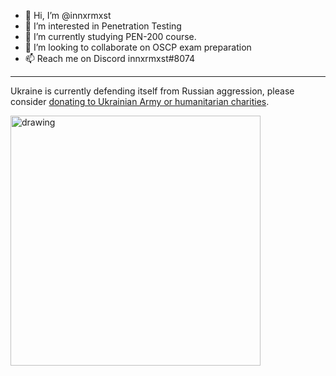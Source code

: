 - 👋 Hi, I’m @innxrmxst
- 👀 I’m interested in Penetration Testing
- 🌱 I’m currently studying PEN-200 course.
- 💞️ I’m looking to collaborate on OSCP exam preparation
- 📫 Reach me on Discord innxrmxst#8074

---

Ukraine is currently defending itself from Russian aggression, please consider [donating to Ukrainian Army or humanitarian charities](https://standforukraine.com/).


<p float="left">
  <img src="[https://upload.wikimedia.org/wikipedia/commons/4/49/Flag_of_Ukraine.svg](https://pbs.twimg.com/media/FSNxrjLWQAAAlsY.png)" alt="drawing" width="400"/>
</p>


<!---
innxrmxst/innxrmxst is a ✨ special ✨ repository because its `README.md` (this file) appears on your GitHub profile.
You can click the Preview link to take a look at your changes.
--->
